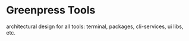 # Greenpress Tools

architectural design for all tools:
terminal, packages, cli-services, ui libs, etc.
